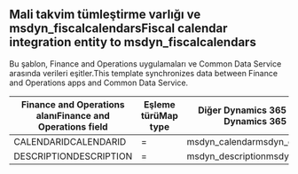 ## <a name="fiscal-calendar-integration-entity-to-msdyn_fiscalcalendars"></a><span data-ttu-id="a8ee2-101">Mali takvim tümleştirme varlığı ve msdyn_fiscalcalendars</span><span class="sxs-lookup"><span data-stu-id="a8ee2-101">Fiscal calendar integration entity to msdyn_fiscalcalendars</span></span>

<span data-ttu-id="a8ee2-102">Bu şablon, Finance and Operations uygulamaları ve Common Data Service arasında verileri eşitler.</span><span class="sxs-lookup"><span data-stu-id="a8ee2-102">This template synchronizes data between Finance and Operations apps and Common Data Service.</span></span>

<span data-ttu-id="a8ee2-103">Finance and Operations alanı</span><span class="sxs-lookup"><span data-stu-id="a8ee2-103">Finance and Operations field</span></span> | <span data-ttu-id="a8ee2-104">Eşleme türü</span><span class="sxs-lookup"><span data-stu-id="a8ee2-104">Map type</span></span> | <span data-ttu-id="a8ee2-105">Diğer Dynamics 365 alanı</span><span class="sxs-lookup"><span data-stu-id="a8ee2-105">Other Dynamics 365 field</span></span> | <span data-ttu-id="a8ee2-106">Varsayılan değer</span><span class="sxs-lookup"><span data-stu-id="a8ee2-106">Default value</span></span>
---|---|---|---
<span data-ttu-id="a8ee2-107">CALENDARID</span><span class="sxs-lookup"><span data-stu-id="a8ee2-107">CALENDARID</span></span> | = | <span data-ttu-id="a8ee2-108">msdyn_calendar</span><span class="sxs-lookup"><span data-stu-id="a8ee2-108">msdyn_calendar</span></span> | 
<span data-ttu-id="a8ee2-109">DESCRIPTION</span><span class="sxs-lookup"><span data-stu-id="a8ee2-109">DESCRIPTION</span></span> | = | <span data-ttu-id="a8ee2-110">msdyn_description</span><span class="sxs-lookup"><span data-stu-id="a8ee2-110">msdyn_description</span></span> | 
